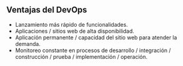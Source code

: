 <h2 style="text-transform: none;">Ventajas del DevOps </h2>

- Lanzamiento más rápido de funcionalidades.
- Aplicaciones / sitios web de alta disponibilidad.
- Aplicación permanente / capacidad del sitio web para atender la demanda.
- Monitoreo constante en procesos de desarrollo / integración / construcción / prueba / implementación / operación.


